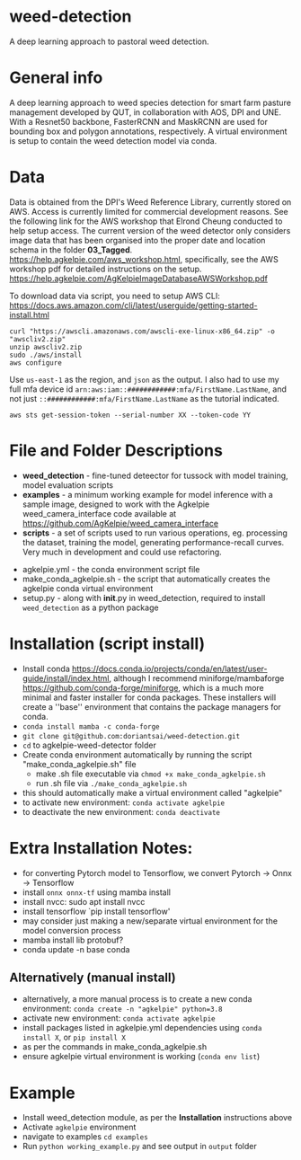 # weed-detection
A deep learning approach to pastoral weed detection. 

# General info
A deep learning approach to weed species detection for smart farm pasture management developed by QUT, in collaboration with AOS, DPI and UNE. With a Resnet50 backbone, FasterRCNN and MaskRCNN are used for bounding box and polygon annotations, respectively. A virtual environment is setup to contain the weed detection model via conda.

# Data
Data is obtained from the DPI's Weed Reference Library, currently stored on AWS. Access is currently limited for commercial development reasons. See the following link for the AWS workshop that Elrond Cheung conducted to help setup access. The current version of the weed detector only considers image data that has been organised into the proper date and location schema in the folder **03_Tagged**.
https://help.agkelpie.com/aws_workshop.html, specifically, see the AWS workshop pdf for detailed instructions on the setup.
https://help.agkelpie.com/AgKelpieImageDatabaseAWSWorkshop.pdf

To download data via script, you need to setup AWS CLI: https://docs.aws.amazon.com/cli/latest/userguide/getting-started-install.html

    curl "https://awscli.amazonaws.com/awscli-exe-linux-x86_64.zip" -o "awscliv2.zip"
    unzip awscliv2.zip
    sudo ./aws/install
    aws configure

Use `us-east-1` as the region, and `json` as the output. I also had to use my full mfa device id `arn:aws:iam::############:mfa/FirstName.LastName`, and not just `::############:mfa/FirstName.LastName` as the tutorial indicated.

    aws sts get-session-token --serial-number XX --token-code YY
    
# File and Folder Descriptions
* **weed_detection** - fine-tuned deteector for tussock with model training, model evaluation scripts
* **examples** - a minimum working example for model inference with a sample image, designed to work with the Agkelpie weed_camera_interface code available at https://github.com/AgKelpie/weed_camera_interface
* **scripts** - a set of scripts used to run various operations, eg. processing the dataset, training the model, generating performance-recall curves. Very much in development and could use refactoring.
- agkelpie.yml - the conda environment script file
- make_conda_agkelpie.sh - the script that automatically creates the agkelpie conda virtual environment
- setup.py - along with __init__.py in weed_detection, required to install ``weed_detection`` as a python package


# Installation (script install)
- Install conda https://docs.conda.io/projects/conda/en/latest/user-guide/install/index.html, although I recommend miniforge/mambaforge https://github.com/conda-forge/miniforge, which is a much more minimal and faster installer for conda packages. These installers will create a ''base'' environment that contains the package managers for conda.
- ```conda install mamba -c conda-forge``` 
- ```git clone git@github.com:doriantsai/weed-detection.git```
- ```cd``` to agkelpie-weed-detector folder
- Create conda environment automatically by running the script "make_conda_agkelpie.sh" file
    - make .sh file executable via ```chmod +x make_conda_agkelpie.sh```
    - run .sh file via ```./make_conda_agkelpie.sh```
- this should automatically make a virtual environment called "agkelpie"
- to activate new environment: ```conda activate agkelpie```
- to deactivate the new environment: ```conda deactivate```

# Extra Installation Notes:
- for converting Pytorch model to Tensorflow, we convert Pytorch -> Onnx -> Tensorflow
- install `onnx onnx-tf` using mamba install
- install nvcc: sudo apt install nvcc
- install tensorflow `pip install tensorflow'
- may consider just making a new/separate virtual environment for the model conversion process
- mamba install lib protobuf?
- conda update -n base conda

## Alternatively (manual install)
- alternatively, a more manual process is to create a new conda environment: ```conda create -n "agkelpie" python=3.8```
- activate new environment: ```conda activate agkelpie```
- install packages listed in agkelpie.yml dependencies using ```conda install X```, or ```pip install X```
- as per the commands in make_conda_agkelpie.sh
- ensure agkelpie virtual environment is working (```conda env list```)

# Example
- Install weed_detection module, as per the **Installation** instructions above
- Activate ```agkelpie``` environment
- navigate to examples ```cd examples```
- Run ```python working_example.py``` and see output in ```output``` folder



